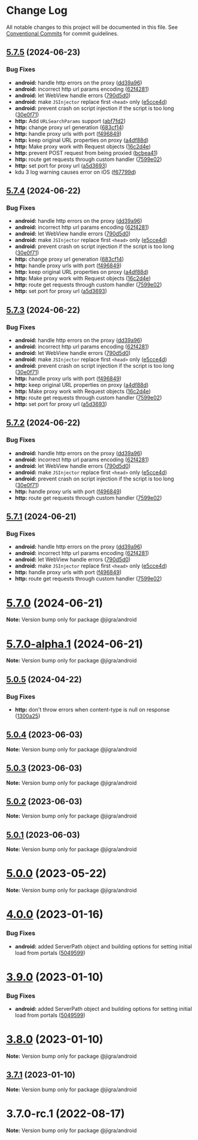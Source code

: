 # Change Log

All notable changes to this project will be documented in this file.
See [Conventional Commits](https://conventionalcommits.org) for commit guidelines.

## [5.7.5](https://github.com/familyjs/jigra/compare/5.6.0...5.7.5) (2024-06-23)

### Bug Fixes

- **android:** handle http errors on the proxy ([dd39a96](https://github.com/familyjs/jigra/commit/dd39a96aee0afd6c4483d8d8c673aef0493878b1))
- **android:** incorrect http url params encoding ([62f4281](https://github.com/familyjs/jigra/commit/62f42814b1a63a00980e104c6d99bf5726be1f76))
- **android:** let WebView handle errors ([790d5d0](https://github.com/familyjs/jigra/commit/790d5d0bcbc55ea0c55c7f0f703759d2cb7f15a9))
- **android:** make `JSInjector` replace first `<head>` only ([e5cce4d](https://github.com/familyjs/jigra/commit/e5cce4d74977fd24afd2de445e976f2fdccbda32))
- **android:** prevent crash on script injection if the script is too long ([30e0f71](https://github.com/familyjs/jigra/commit/30e0f718425caa26d17f8455ece47ef6e8e329e0))
- **http:** Add `URLSearchParams` support ([abf7fd2](https://github.com/familyjs/jigra/commit/abf7fd2252703885db31a5999e35f6435ae193f0))
- **http:** change proxy url generation ([683cf14](https://github.com/familyjs/jigra/commit/683cf1437e322212387f74a738916ad8da274519))
- **http:** handle proxy urls with port ([f496849](https://github.com/familyjs/jigra/commit/f4968490e22629ffa85ff8f008df20ed6c81b4a0))
- **http:** keep original URL properties on proxy ([a4df88d](https://github.com/familyjs/jigra/commit/a4df88decbc0d41c495b609515b39a2be01d5db6))
- **http:** Make proxy work with Request objects ([16c2d4e](https://github.com/familyjs/jigra/commit/16c2d4e8b48083142f403b076f4fc2b3df72408e))
- **http:** prevent POST request from being proxied ([bcbea41](https://github.com/familyjs/jigra/commit/bcbea41045479acb5d1e3b235c4e21eb74697ab8))
- **http:** route get requests through custom handler ([7599e02](https://github.com/familyjs/jigra/commit/7599e02fb4e876cef534b372f3620564d8f5a53c))
- **http:** set port for proxy url ([a5d3693](https://github.com/familyjs/jigra/commit/a5d369396109b3afda48dc6c722a532520ea0c64))
- kdu 3 log warning causes error on iOS ([f67799d](https://github.com/familyjs/jigra/commit/f67799de0a078e3c479cd9ae5685fd83c95a7732))

## [5.7.4](https://github.com/familyjs/jigra/compare/5.6.0...5.7.4) (2024-06-22)

### Bug Fixes

- **android:** handle http errors on the proxy ([dd39a96](https://github.com/familyjs/jigra/commit/dd39a96aee0afd6c4483d8d8c673aef0493878b1))
- **android:** incorrect http url params encoding ([62f4281](https://github.com/familyjs/jigra/commit/62f42814b1a63a00980e104c6d99bf5726be1f76))
- **android:** let WebView handle errors ([790d5d0](https://github.com/familyjs/jigra/commit/790d5d0bcbc55ea0c55c7f0f703759d2cb7f15a9))
- **android:** make `JSInjector` replace first `<head>` only ([e5cce4d](https://github.com/familyjs/jigra/commit/e5cce4d74977fd24afd2de445e976f2fdccbda32))
- **android:** prevent crash on script injection if the script is too long ([30e0f71](https://github.com/familyjs/jigra/commit/30e0f718425caa26d17f8455ece47ef6e8e329e0))
- **http:** change proxy url generation ([683cf14](https://github.com/familyjs/jigra/commit/683cf1437e322212387f74a738916ad8da274519))
- **http:** handle proxy urls with port ([f496849](https://github.com/familyjs/jigra/commit/f4968490e22629ffa85ff8f008df20ed6c81b4a0))
- **http:** keep original URL properties on proxy ([a4df88d](https://github.com/familyjs/jigra/commit/a4df88decbc0d41c495b609515b39a2be01d5db6))
- **http:** Make proxy work with Request objects ([16c2d4e](https://github.com/familyjs/jigra/commit/16c2d4e8b48083142f403b076f4fc2b3df72408e))
- **http:** route get requests through custom handler ([7599e02](https://github.com/familyjs/jigra/commit/7599e02fb4e876cef534b372f3620564d8f5a53c))
- **http:** set port for proxy url ([a5d3693](https://github.com/familyjs/jigra/commit/a5d369396109b3afda48dc6c722a532520ea0c64))

## [5.7.3](https://github.com/familyjs/jigra/compare/5.6.0...5.7.3) (2024-06-22)

### Bug Fixes

- **android:** handle http errors on the proxy ([dd39a96](https://github.com/familyjs/jigra/commit/dd39a96aee0afd6c4483d8d8c673aef0493878b1))
- **android:** incorrect http url params encoding ([62f4281](https://github.com/familyjs/jigra/commit/62f42814b1a63a00980e104c6d99bf5726be1f76))
- **android:** let WebView handle errors ([790d5d0](https://github.com/familyjs/jigra/commit/790d5d0bcbc55ea0c55c7f0f703759d2cb7f15a9))
- **android:** make `JSInjector` replace first `<head>` only ([e5cce4d](https://github.com/familyjs/jigra/commit/e5cce4d74977fd24afd2de445e976f2fdccbda32))
- **android:** prevent crash on script injection if the script is too long ([30e0f71](https://github.com/familyjs/jigra/commit/30e0f718425caa26d17f8455ece47ef6e8e329e0))
- **http:** handle proxy urls with port ([f496849](https://github.com/familyjs/jigra/commit/f4968490e22629ffa85ff8f008df20ed6c81b4a0))
- **http:** keep original URL properties on proxy ([a4df88d](https://github.com/familyjs/jigra/commit/a4df88decbc0d41c495b609515b39a2be01d5db6))
- **http:** Make proxy work with Request objects ([16c2d4e](https://github.com/familyjs/jigra/commit/16c2d4e8b48083142f403b076f4fc2b3df72408e))
- **http:** route get requests through custom handler ([7599e02](https://github.com/familyjs/jigra/commit/7599e02fb4e876cef534b372f3620564d8f5a53c))
- **http:** set port for proxy url ([a5d3693](https://github.com/familyjs/jigra/commit/a5d369396109b3afda48dc6c722a532520ea0c64))

## [5.7.2](https://github.com/familyjs/jigra/compare/5.6.0...5.7.2) (2024-06-22)

### Bug Fixes

- **android:** handle http errors on the proxy ([dd39a96](https://github.com/familyjs/jigra/commit/dd39a96aee0afd6c4483d8d8c673aef0493878b1))
- **android:** incorrect http url params encoding ([62f4281](https://github.com/familyjs/jigra/commit/62f42814b1a63a00980e104c6d99bf5726be1f76))
- **android:** let WebView handle errors ([790d5d0](https://github.com/familyjs/jigra/commit/790d5d0bcbc55ea0c55c7f0f703759d2cb7f15a9))
- **android:** make `JSInjector` replace first `<head>` only ([e5cce4d](https://github.com/familyjs/jigra/commit/e5cce4d74977fd24afd2de445e976f2fdccbda32))
- **android:** prevent crash on script injection if the script is too long ([30e0f71](https://github.com/familyjs/jigra/commit/30e0f718425caa26d17f8455ece47ef6e8e329e0))
- **http:** handle proxy urls with port ([f496849](https://github.com/familyjs/jigra/commit/f4968490e22629ffa85ff8f008df20ed6c81b4a0))
- **http:** route get requests through custom handler ([7599e02](https://github.com/familyjs/jigra/commit/7599e02fb4e876cef534b372f3620564d8f5a53c))

## [5.7.1](https://github.com/familyjs/jigra/compare/5.6.0...5.7.1) (2024-06-21)

### Bug Fixes

- **android:** handle http errors on the proxy ([dd39a96](https://github.com/familyjs/jigra/commit/dd39a96aee0afd6c4483d8d8c673aef0493878b1))
- **android:** incorrect http url params encoding ([62f4281](https://github.com/familyjs/jigra/commit/62f42814b1a63a00980e104c6d99bf5726be1f76))
- **android:** let WebView handle errors ([790d5d0](https://github.com/familyjs/jigra/commit/790d5d0bcbc55ea0c55c7f0f703759d2cb7f15a9))
- **android:** make `JSInjector` replace first `<head>` only ([e5cce4d](https://github.com/familyjs/jigra/commit/e5cce4d74977fd24afd2de445e976f2fdccbda32))
- **http:** handle proxy urls with port ([f496849](https://github.com/familyjs/jigra/commit/f4968490e22629ffa85ff8f008df20ed6c81b4a0))
- **http:** route get requests through custom handler ([7599e02](https://github.com/familyjs/jigra/commit/7599e02fb4e876cef534b372f3620564d8f5a53c))

# [5.7.0](https://github.com/familyjs/jigra/compare/5.6.0...5.7.0) (2024-06-21)

**Note:** Version bump only for package @jigra/android

# [5.7.0-alpha.1](https://github.com/familyjs/jigra/compare/5.6.0...5.7.0-alpha.1) (2024-06-21)

**Note:** Version bump only for package @jigra/android

## [5.0.5](https://github.com/familyjs/jigra/compare/5.0.4...5.0.5) (2024-04-22)

### Bug Fixes

- **http:** don't throw errors when content-type is null on response ([1300a25](https://github.com/familyjs/jigra/commit/1300a2500acbc0e2439cdb820cdd220c3a0e9aa5))

## [5.0.4](https://github.com/familyjs/jigra/compare/5.0.3...5.0.4) (2023-06-03)

**Note:** Version bump only for package @jigra/android

## [5.0.3](https://github.com/familyjs/jigra/compare/5.0.2...5.0.3) (2023-06-03)

**Note:** Version bump only for package @jigra/android

## [5.0.2](https://github.com/familyjs/jigra/compare/5.0.1...5.0.2) (2023-06-03)

**Note:** Version bump only for package @jigra/android

## [5.0.1](https://github.com/familyjs/jigra/compare/5.0.0...5.0.1) (2023-06-03)

**Note:** Version bump only for package @jigra/android

# [5.0.0](https://github.com/familyjs/jigra/compare/4.0.0...5.0.0) (2023-05-22)

**Note:** Version bump only for package @jigra/android

# [4.0.0](https://github.com/navify/jigra/compare/3.8.0...4.0.0) (2023-01-16)

### Bug Fixes

- **android:** added ServerPath object and building options for setting initial load from portals ([5049599](https://github.com/navify/jigra/commit/5049599b17ecc8a8cc0a87bb4fa49330e2363987))

# [3.9.0](https://github.com/navify/jigra/compare/3.8.0...3.9.0) (2023-01-10)

### Bug Fixes

- **android:** added ServerPath object and building options for setting initial load from portals ([5049599](https://github.com/navify/jigra/commit/5049599b17ecc8a8cc0a87bb4fa49330e2363987))

# [3.8.0](https://github.com/navify/jigra/compare/3.7.1...3.8.0) (2023-01-10)

**Note:** Version bump only for package @jigra/android

## [3.7.1](https://github.com/navify/jigra/compare/3.7.0-rc.1...3.7.1) (2023-01-10)

**Note:** Version bump only for package @jigra/android

# 3.7.0-rc.1 (2022-08-17)

**Note:** Version bump only for package @jigra/android
